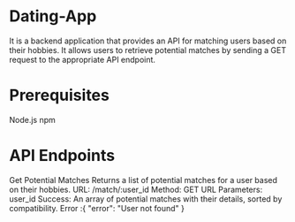 # Dating-App
It is a backend application that provides an API for matching users based on their hobbies. It allows users to retrieve potential matches by sending a GET request to the appropriate API endpoint.

# Prerequisites
Node.js 
npm 

# API Endpoints
Get Potential Matches
Returns a list of potential matches for a user based on their hobbies.
URL: /match/:user_id
Method: GET
URL Parameters: user_id 
Success: An array of potential matches with their details, sorted by compatibility.
Error :{ "error": "User not found" }
